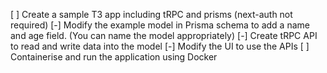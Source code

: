 [ ] Create a sample T3 app including tRPC and prisms (next-auth not required)
[-] Modify the example model in Prisma schema to add a name and age field. (You can name the model appropriately)
[-] Create tRPC API to read and write data into the model
[-] Modify the UI to use the APIs
[ ] Containerise and run the application using Docker
